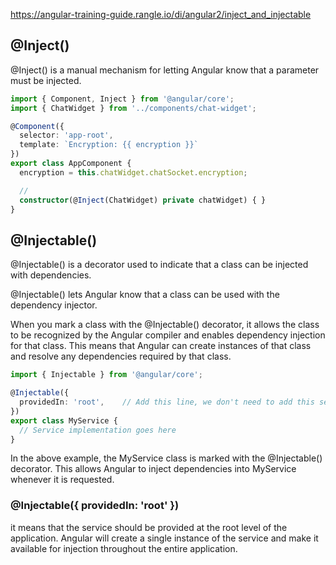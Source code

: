 https://angular-training-guide.rangle.io/di/angular2/inject_and_injectable


## @Inject()

@Inject() is a manual mechanism for letting Angular know that a parameter must be injected.

```ts
import { Component, Inject } from '@angular/core';
import { ChatWidget } from '../components/chat-widget';

@Component({
  selector: 'app-root',
  template: `Encryption: {{ encryption }}`
})
export class AppComponent {
  encryption = this.chatWidget.chatSocket.encryption;

  //
  constructor(@Inject(ChatWidget) private chatWidget) { }
}
```

## @Injectable()

@Injectable() is a decorator used to indicate that a class can be injected with dependencies. 

@Injectable() lets Angular know that a class can be used with the dependency injector.

When you mark a class with the @Injectable() decorator, it allows the class to be recognized by the Angular compiler and enables dependency injection for that class. This means that Angular can create instances of that class and resolve any dependencies required by that class.

```ts
import { Injectable } from '@angular/core';

@Injectable({
  providedIn: 'root',    // Add this line, we don't need to add this service to providers array of app.module.ts
})
export class MyService {
  // Service implementation goes here
}
```

In the above example, the MyService class is marked with the @Injectable() decorator. This allows Angular to inject dependencies into MyService whenever it is requested.

### @Injectable({ providedIn: 'root' })

it means that the service should be provided at the root level of the application. Angular will create a single instance of the service and make it available for injection throughout the entire application. 
